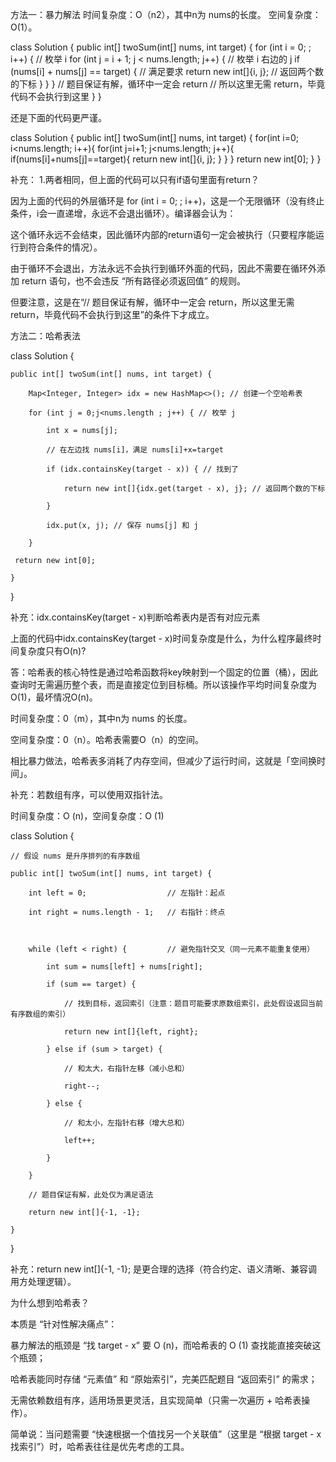 方法一：暴力解法
时间复杂度：O（n2），其中n为 nums的长度。
空间复杂度：O(1）。


class Solution {
    public int[] twoSum(int[] nums, int target) {
        for (int i = 0; ; i++) { // 枚举 i
            for (int j = i + 1; j < nums.length; j++) { // 枚举 i 右边的 j
                if (nums[i] + nums[j] == target) { // 满足要求
                    return new int[]{i, j}; // 返回两个数的下标
                }
            }
        }
        // 题目保证有解，循环中一定会 return
        // 所以这里无需 return，毕竟代码不会执行到这里
    }
}


还是下面的代码更严谨。

class Solution {
    public int[] twoSum(int[] nums, int target) {
        for(int i=0; i<nums.length; i++){
            for(int j=i+1; j<nums.length; j++){
                if(nums[i]+nums[j]==target){
                    return new int[]{i, j}; 
                }
            }
        }
        return new int[0];
    }
}

补充：
1.两者相同，但上面的代码可以只有if语句里面有return？

因为上面的代码的外层循环是 for (int i = 0; ; i++)，这是一个无限循环（没有终止条件，i会一直递增，永远不会退出循环）。编译器会认为：

这个循环永远不会结束，因此循环内部的return语句一定会被执行（只要程序能运行到符合条件的情况）。

由于循环不会退出，方法永远不会执行到循环外面的代码，因此不需要在循环外添加 return 语句，也不会违反 “所有路径必须返回值” 的规则。

但要注意，这是在“// 题目保证有解，循环中一定会 return，所以这里无需 return，毕竟代码不会执行到这里”的条件下才成立。







方法二：哈希表法

class Solution {

    public int[] twoSum(int[] nums, int target) {

        Map<Integer, Integer> idx = new HashMap<>(); // 创建一个空哈希表

        for (int j = 0;j<nums.length ; j++) { // 枚举 j

            int x = nums[j];

            // 在左边找 nums[i]，满足 nums[i]+x=target

            if (idx.containsKey(target - x)) { // 找到了

                return new int[]{idx.get(target - x), j}; // 返回两个数的下标

            }

            idx.put(x, j); // 保存 nums[j] 和 j

        }

     return new int[0]; 

    }

}


补充：idx.containsKey(target - x)判断哈希表内是否有对应元素

上面的代码中idx.containsKey(target - x)时间复杂度是什么，为什么程序最终时间复杂度只有O(n)? 

答：哈希表的核心特性是通过哈希函数将key映射到一个固定的位置（桶），因此查询时无需遍历整个表，而是直接定位到目标桶。所以该操作平均时间复杂度为O(1)，最坏情况O(n)。

时间复杂度：0（m），其中n为 nums 的长度。

空间复杂度：0（n）。哈希表需要O（n）的空间。



相比暴力做法，哈希表多消耗了内存空间，但减少了运行时间，这就是「空间换时间」。




补充：若数组有序，可以使用双指针法。

时间复杂度：O (n)，空间复杂度：O (1)

class Solution {

    // 假设 nums 是升序排列的有序数组

    public int[] twoSum(int[] nums, int target) {

        int left = 0;                  // 左指针：起点

        int right = nums.length - 1;   // 右指针：终点

        

        while (left < right) {         // 避免指针交叉（同一元素不能重复使用）

            int sum = nums[left] + nums[right];

            if (sum == target) {

                // 找到目标，返回索引（注意：题目可能要求原数组索引，此处假设返回当前有序数组的索引）

                return new int[]{left, right};

            } else if (sum > target) {

                // 和太大，右指针左移（减小总和）

                right--;

            } else {

                // 和太小，左指针右移（增大总和）

                left++;

            }

        }

        // 题目保证有解，此处仅为满足语法

        return new int[]{-1, -1};

    }

}



补充：return new int[]{-1, -1}; 是更合理的选择（符合约定、语义清晰、兼容调用方处理逻辑）。

为什么想到哈希表？

本质是 “针对性解决痛点”：

暴力解法的瓶颈是 “找 target - x” 要 O (n)，而哈希表的 O (1) 查找能直接突破这个瓶颈；

哈希表能同时存储 “元素值” 和 “原始索引”，完美匹配题目 “返回索引” 的需求；

无需依赖数组有序，适用场景更灵活，且实现简单（只需一次遍历 + 哈希表操作）。

简单说：当问题需要 “快速根据一个值找另一个关联值”（这里是 “根据 target - x 找索引”）时，哈希表往往是优先考虑的工具。